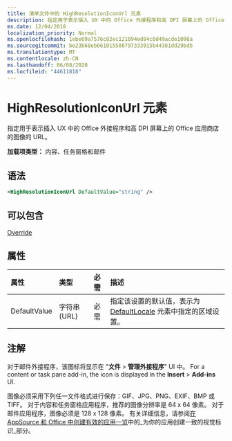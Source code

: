 ```yaml
---
title: 清单文件中的 HighResolutionIconUrl 元素
description: 指定用于表示插入 UX 中的 Office 外接程序和高 DPI 屏幕上的 Office 应用商店的图像的 URL。
ms.date: 12/04/2018
localization_priority: Normal
ms.openlocfilehash: 1ebe69a7576c82ec121094ed84c0d49acde1098a
ms.sourcegitcommit: be23b68eb661015508797333915b44381dd29bdb
ms.translationtype: MT
ms.contentlocale: zh-CN
ms.lasthandoff: 06/08/2020
ms.locfileid: "44611818"
---
```

# <a name="highresolutioniconurl-element"></a>HighResolutionIconUrl 元素

指定用于表示插入 UX 中的 Office 外接程序和高 DPI 屏幕上的 Office 应用商店的图像的 URL。

**加载项类型：** 内容、任务窗格和邮件

## <a name="syntax"></a>语法

```XML
<HighResolutionIconUrl DefaultValue="string" />
```

## <a name="can-contain"></a>可以包含

[Override](override.md)

## <a name="attributes"></a>属性

|**属性**|**类型**|**必需**|**描述**|
|:-----|:-----|:-----|:-----|
|DefaultValue|字符串 (URL)|必需|指定该设置的默认值，表示为 [DefaultLocale](defaultlocale.md) 元素中指定的区域设置。|

## <a name="remarks"></a>注解

对于邮件外接程序，该图标将显示在 "**文件**  >  **管理外接程序**" UI 中。 For a content or task pane add-in, the icon is displayed in the **Insert** > **Add-ins** UI.

图像必须采用下列任一文件格式进行保存：GIF、JPG、PNG、EXIF、BMP 或 TIFF。 对于内容和任务窗格应用程序，推荐的图像分辨率是 64 x 64 像素。 对于邮件应用程序，图像必须是 128 x 128 像素。 有关详细信息，请参阅[在 AppSource 和 Office 中创建有效的应用一览](/office/dev/store/create-effective-office-store-listings#create-a-consistent-visual-identity)中的_为你的应用创建一致的视觉标识_部分。
